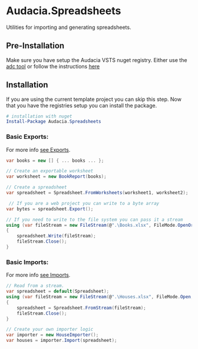 # Audacia.Spreadsheets
Utilities for importing and generating spreadsheets.

## Pre-Installation
Make sure you have setup the Audacia VSTS nuget registry.
Either use the [adc tool](https://dev.azure.com/audacia/Audacia.DevOps/_git/Audacia.CommandLine?path=%2FREADME.md&version=GBmaster) or follow the instructions [here](https://docs.microsoft.com/en-gb/azure/devops/artifacts/nuget/consume?view=azure-devops&viewFallbackFrom=vsts&tabs=new-nav)

## Installation
If you are using the current template project you can skip this step.
Now that you have the registries setup you can install the package.

```powershell
# installation with nuget
Install-Package Audacia.Spreadsheets
```

### Basic Exports:
For more info [see Exports](./Exports.md).
```csharp
var books = new [] { ... books ... };

// Create an exportable worksheet
var worksheet = new BookReport(books);

// Create a spreadsheet
var spreadsheet = Spreadsheet.FromWorksheets(worksheet1, worksheet2);

 // If you are a web project you can write to a byte array
var bytes = spreadsheet.Export();

// If you need to write to the file system you can pass it a stream
using (var fileStream = new FileStream(@".\Books.xlsx", FileMode.OpenOrCreate))
{
    spreadsheet.Write(fileStream);
    fileStream.Close();
}

```

### Basic Imports:
For more info [see Imports](./Imports.md).
```csharp
// Read from a stream.
var spreadsheet = default(Spreadsheet);
using (var fileStream = new FileStream(@".\Houses.xlsx", FileMode.Open, FileAccess.Read))
{
    spreadsheet = Spreadsheet.FromStream(fileStream);
    fileStream.Close();
}

// Create your own importer logic
var importer = new HouseImporter();
var houses = importer.Import(spreadsheet);

```